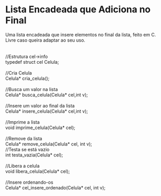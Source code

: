 # Lista Encadeada que Adiciona no Final
Uma lista encadeada que insere elementos no final da lista, feito em C.<br>
Livre caso queira adaptar ao seu uso.<br><br>
<br>
//Estrutura cel->info<br>
typedef struct cel Celula;<br>
<br>
//Cria Celula<br>
Celula* cria_celula();<br>
<br>
//Busca um valor na lista<br>
Celula* busca_celula(Celula* cel,int v);<br>
<br>
//Insere um valor ao final da lista<br>
Celula* insere_celula(Celula* cel,int v);<br>
<br>
//Imprime a lista<br>
void imprime_celula(Celula* cel);<br>
<br>
//Remove da lista<br>
Celula* remove_celula(Celula* cel, int v);
<br>
//Testa se está vazio<br>
int testa_vazia(Celula* cel);<br>
<br>
//Libera a celula<br>
void libera_celula(Celula* cel);<br>
<br>
//Insere ordenando-os<br>
Celula* cel_insere_ordenado(Celula* cel, int v);<br>
